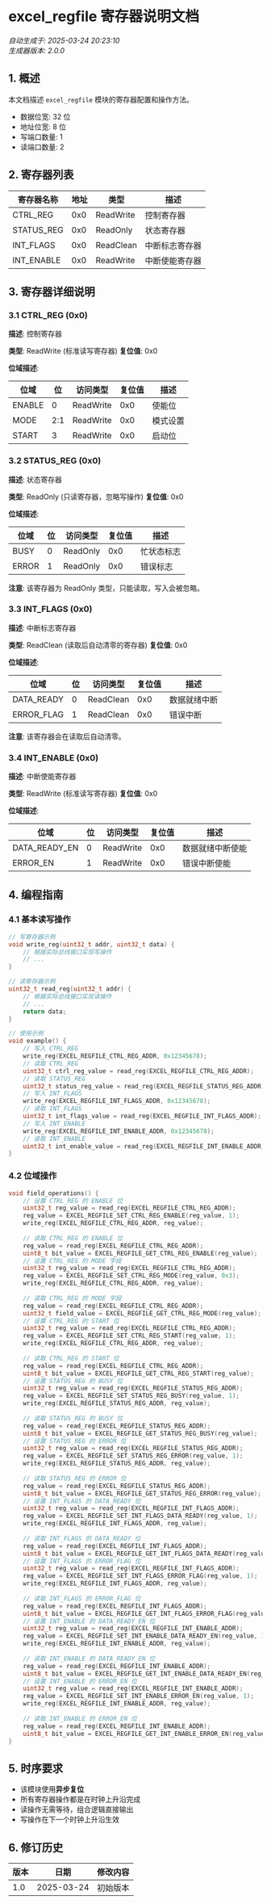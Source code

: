 # excel_regfile 寄存器说明文档

*自动生成于: 2025-03-24 20:23:10*  
*生成器版本: 2.0.0*

## 1. 概述

本文档描述 `excel_regfile` 模块的寄存器配置和操作方法。

- 数据位宽: 32 位
- 地址位宽: 8 位
- 写端口数量: 1
- 读端口数量: 2

## 2. 寄存器列表

| 寄存器名称 | 地址 | 类型 | 描述 |
|------------|------|------|------|
| CTRL_REG | 0x0 | ReadWrite | 控制寄存器 |
| STATUS_REG | 0x0 | ReadOnly | 状态寄存器 |
| INT_FLAGS | 0x0 | ReadClean | 中断标志寄存器 |
| INT_ENABLE | 0x0 | ReadWrite | 中断使能寄存器 |

## 3. 寄存器详细说明

### 3.1 CTRL_REG (0x0)

**描述**: 控制寄存器

**类型**: ReadWrite (标准读写寄存器)
**复位值**: 0x0

**位域描述**:


| 位域 | 位 | 访问类型 | 复位值 | 描述 |
|------|---|----------|--------|------|
| ENABLE | 0 | ReadWrite | 0x0 | 使能位 |
| MODE | 2:1 | ReadWrite | 0x0 | 模式设置 |
| START | 3 | ReadWrite | 0x0 | 启动位 |








### 3.2 STATUS_REG (0x0)

**描述**: 状态寄存器

**类型**: ReadOnly (只读寄存器，忽略写操作)
**复位值**: 0x0

**位域描述**:


| 位域 | 位 | 访问类型 | 复位值 | 描述 |
|------|---|----------|--------|------|
| BUSY | 0 | ReadOnly | 0x0 | 忙状态标志 |
| ERROR | 1 | ReadOnly | 0x0 | 错误标志 |

**注意**: 该寄存器为 ReadOnly 类型，只能读取，写入会被忽略。







### 3.3 INT_FLAGS (0x0)

**描述**: 中断标志寄存器

**类型**: ReadClean (读取后自动清零的寄存器)
**复位值**: 0x0

**位域描述**:


| 位域 | 位 | 访问类型 | 复位值 | 描述 |
|------|---|----------|--------|------|
| DATA_READY | 0 | ReadClean | 0x0 | 数据就绪中断 |
| ERROR_FLAG | 1 | ReadClean | 0x0 | 错误中断 |


**注意**: 该寄存器会在读取后自动清零。






### 3.4 INT_ENABLE (0x0)

**描述**: 中断使能寄存器

**类型**: ReadWrite (标准读写寄存器)
**复位值**: 0x0

**位域描述**:


| 位域 | 位 | 访问类型 | 复位值 | 描述 |
|------|---|----------|--------|------|
| DATA_READY_EN | 0 | ReadWrite | 0x0 | 数据就绪中断使能 |
| ERROR_EN | 1 | ReadWrite | 0x0 | 错误中断使能 |









## 4. 编程指南

### 4.1 基本读写操作

```c
// 写寄存器示例
void write_reg(uint32_t addr, uint32_t data) {
    // 根据实际总线接口实现写操作
    // ...
}

// 读寄存器示例
uint32_t read_reg(uint32_t addr) {
    // 根据实际总线接口实现读操作
    // ...
    return data;
}

// 使用示例
void example() {
    // 写入 CTRL_REG
    write_reg(EXCEL_REGFILE_CTRL_REG_ADDR, 0x12345678);
    // 读取 CTRL_REG
    uint32_t ctrl_reg_value = read_reg(EXCEL_REGFILE_CTRL_REG_ADDR);
    // 读取 STATUS_REG
    uint32_t status_reg_value = read_reg(EXCEL_REGFILE_STATUS_REG_ADDR);
    // 写入 INT_FLAGS
    write_reg(EXCEL_REGFILE_INT_FLAGS_ADDR, 0x12345678);
    // 读取 INT_FLAGS
    uint32_t int_flags_value = read_reg(EXCEL_REGFILE_INT_FLAGS_ADDR);
    // 写入 INT_ENABLE
    write_reg(EXCEL_REGFILE_INT_ENABLE_ADDR, 0x12345678);
    // 读取 INT_ENABLE
    uint32_t int_enable_value = read_reg(EXCEL_REGFILE_INT_ENABLE_ADDR);
}
```

### 4.2 位域操作

```c
void field_operations() {
    // 设置 CTRL_REG 的 ENABLE 位
    uint32_t reg_value = read_reg(EXCEL_REGFILE_CTRL_REG_ADDR);
    reg_value = EXCEL_REGFILE_SET_CTRL_REG_ENABLE(reg_value, 1);
    write_reg(EXCEL_REGFILE_CTRL_REG_ADDR, reg_value);
    
    // 读取 CTRL_REG 的 ENABLE 位
    reg_value = read_reg(EXCEL_REGFILE_CTRL_REG_ADDR);
    uint8_t bit_value = EXCEL_REGFILE_GET_CTRL_REG_ENABLE(reg_value);
    // 设置 CTRL_REG 的 MODE 字段
    uint32_t reg_value = read_reg(EXCEL_REGFILE_CTRL_REG_ADDR);
    reg_value = EXCEL_REGFILE_SET_CTRL_REG_MODE(reg_value, 0x3);
    write_reg(EXCEL_REGFILE_CTRL_REG_ADDR, reg_value);
    
    // 读取 CTRL_REG 的 MODE 字段
    reg_value = read_reg(EXCEL_REGFILE_CTRL_REG_ADDR);
    uint32_t field_value = EXCEL_REGFILE_GET_CTRL_REG_MODE(reg_value);
    // 设置 CTRL_REG 的 START 位
    uint32_t reg_value = read_reg(EXCEL_REGFILE_CTRL_REG_ADDR);
    reg_value = EXCEL_REGFILE_SET_CTRL_REG_START(reg_value, 1);
    write_reg(EXCEL_REGFILE_CTRL_REG_ADDR, reg_value);
    
    // 读取 CTRL_REG 的 START 位
    reg_value = read_reg(EXCEL_REGFILE_CTRL_REG_ADDR);
    uint8_t bit_value = EXCEL_REGFILE_GET_CTRL_REG_START(reg_value);
    // 设置 STATUS_REG 的 BUSY 位
    uint32_t reg_value = read_reg(EXCEL_REGFILE_STATUS_REG_ADDR);
    reg_value = EXCEL_REGFILE_SET_STATUS_REG_BUSY(reg_value, 1);
    write_reg(EXCEL_REGFILE_STATUS_REG_ADDR, reg_value);
    
    // 读取 STATUS_REG 的 BUSY 位
    reg_value = read_reg(EXCEL_REGFILE_STATUS_REG_ADDR);
    uint8_t bit_value = EXCEL_REGFILE_GET_STATUS_REG_BUSY(reg_value);
    // 设置 STATUS_REG 的 ERROR 位
    uint32_t reg_value = read_reg(EXCEL_REGFILE_STATUS_REG_ADDR);
    reg_value = EXCEL_REGFILE_SET_STATUS_REG_ERROR(reg_value, 1);
    write_reg(EXCEL_REGFILE_STATUS_REG_ADDR, reg_value);
    
    // 读取 STATUS_REG 的 ERROR 位
    reg_value = read_reg(EXCEL_REGFILE_STATUS_REG_ADDR);
    uint8_t bit_value = EXCEL_REGFILE_GET_STATUS_REG_ERROR(reg_value);
    // 设置 INT_FLAGS 的 DATA_READY 位
    uint32_t reg_value = read_reg(EXCEL_REGFILE_INT_FLAGS_ADDR);
    reg_value = EXCEL_REGFILE_SET_INT_FLAGS_DATA_READY(reg_value, 1);
    write_reg(EXCEL_REGFILE_INT_FLAGS_ADDR, reg_value);
    
    // 读取 INT_FLAGS 的 DATA_READY 位
    reg_value = read_reg(EXCEL_REGFILE_INT_FLAGS_ADDR);
    uint8_t bit_value = EXCEL_REGFILE_GET_INT_FLAGS_DATA_READY(reg_value);
    // 设置 INT_FLAGS 的 ERROR_FLAG 位
    uint32_t reg_value = read_reg(EXCEL_REGFILE_INT_FLAGS_ADDR);
    reg_value = EXCEL_REGFILE_SET_INT_FLAGS_ERROR_FLAG(reg_value, 1);
    write_reg(EXCEL_REGFILE_INT_FLAGS_ADDR, reg_value);
    
    // 读取 INT_FLAGS 的 ERROR_FLAG 位
    reg_value = read_reg(EXCEL_REGFILE_INT_FLAGS_ADDR);
    uint8_t bit_value = EXCEL_REGFILE_GET_INT_FLAGS_ERROR_FLAG(reg_value);
    // 设置 INT_ENABLE 的 DATA_READY_EN 位
    uint32_t reg_value = read_reg(EXCEL_REGFILE_INT_ENABLE_ADDR);
    reg_value = EXCEL_REGFILE_SET_INT_ENABLE_DATA_READY_EN(reg_value, 1);
    write_reg(EXCEL_REGFILE_INT_ENABLE_ADDR, reg_value);
    
    // 读取 INT_ENABLE 的 DATA_READY_EN 位
    reg_value = read_reg(EXCEL_REGFILE_INT_ENABLE_ADDR);
    uint8_t bit_value = EXCEL_REGFILE_GET_INT_ENABLE_DATA_READY_EN(reg_value);
    // 设置 INT_ENABLE 的 ERROR_EN 位
    uint32_t reg_value = read_reg(EXCEL_REGFILE_INT_ENABLE_ADDR);
    reg_value = EXCEL_REGFILE_SET_INT_ENABLE_ERROR_EN(reg_value, 1);
    write_reg(EXCEL_REGFILE_INT_ENABLE_ADDR, reg_value);
    
    // 读取 INT_ENABLE 的 ERROR_EN 位
    reg_value = read_reg(EXCEL_REGFILE_INT_ENABLE_ADDR);
    uint8_t bit_value = EXCEL_REGFILE_GET_INT_ENABLE_ERROR_EN(reg_value);
}
```

## 5. 时序要求

- 该模块使用**异步复位**
- 所有寄存器操作都是在时钟上升沿完成
- 读操作无需等待，组合逻辑直接输出
- 写操作在下一个时钟上升沿生效

## 6. 修订历史

| 版本 | 日期 | 修改内容 |
|------|------|----------|
| 1.0 | 2025-03-24 | 初始版本 | 